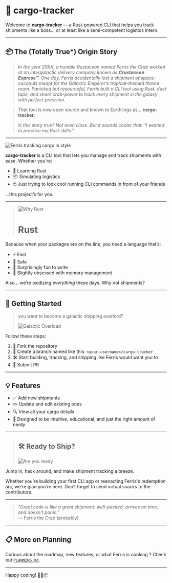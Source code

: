 # 🚚 cargo-tracker

Welcome to **cargo-tracker** — a Rust-powered CLI that helps you track shipments like a boss… or at least like a semi-competent logistics intern.

---

## 📦 The (Totally True*) Origin Story

> *In the year 20XX, a humble Rustacean named Ferris the Crab worked at an intergalactic delivery company known as **Crustacean Express™**. One day, Ferris accidentally lost a shipment of space-coconuts meant for the Galactic Emperor’s tropical-themed throne room. Panicked but resourceful, Ferris built a CLI tool using Rust, duct tape, and sheer crab-power to track every shipment in the galaxy with perfect precision.*

> That tool is now open source and known to Earthlings as... **cargo-tracker**.

> *Is this story true? Not even close. But it sounds cooler than “I wanted to practice my Rust skills.”*

---
![Ferris tracking cargo in style](https://media.giphy.com/media/v1.Y2lkPTc5MGI3NjExMjlyeDd2NGx6OTZrcDF0M2pzdjZodW5tcTJ3NDlhN3JvYjFjbmJxeSZlcD12MV9naWZzX3NlYXJjaCZjdD1n/0Vv0Ne2CnOClIExIuL/giphy.gif)

**cargo-tracker** is a CLI tool that lets you manage and track shipments with ease. Whether you're:

- 🌱 Learning Rust
- 📦 Simulating logistics
- 🤓 Just trying to look cool running CLI commands in front of your friends

…this project’s for you.

---
>
> ![Why Rust](https://media.giphy.com/media/v1.Y2lkPWVjZjA1ZTQ3YjcxNnZiMmZtcWp6Y2Q3NGRjOWZ1Z3dsa3lyZngzMm1mb3BrMTQ5MSZlcD12MV9naWZzX3NlYXJjaCZjdD1n/s142Kq18w5DCo/giphy.gif)
>
> # Rust

Because when your packages are on the line, you need a language that’s:

- ⚡ Fast  
- 🧠 Safe  
- 🧪 Surprisingly fun to write  
- 🍊 Slightly obsessed with memory management  

Also… we’re oxidizing *everything* these days. Why not shipments?

---

## 🚀 Getting Started

> you want to become a galactic shipping overlord?
>
> ![Galactic Overload](https://media4.giphy.com/media/v1.Y2lkPTc5MGI3NjExMDl0dXZ3bHZmbTVneTlwcW9zYnNsdjBlMnBhODl5MmU0OTZ2ZTM3YyZlcD12MV9pbnRlcm5hbF9naWZfYnlfaWQmY3Q9Zw/PGVnzm8Ti86x8H5b3j/giphy.gif)

Follow these steps:

1. 🍴 Fork the repository  
2. 🌱 Create a branch named like this: `<your-username>/cargo-tracker`  
3. 🛠️ Start building, tracking, and shipping like Ferris would want you to
4. 🔄 Submit PR

---

## 💡 Features

- ✅ Add new shipments
- ✏️ Update and edit existing ones
- 🔍 View all your cargo details
- 🧭 Designed to be intuitive, educational, and just the right amount of nerdy

---

> ## 🛠️ Ready to Ship?
>
> ![Are you ready](https://media.giphy.com/media/v1.Y2lkPTc5MGI3NjExNjc0aGo5Ymdoamw2ZTN5Ym5sbzk5Z2UzbW9wYmVzaXN1dHR6dnN6dCZlcD12MV9naWZzX3NlYXJjaCZjdD1n/xT39Db8zIOODTppk08/giphy.gif)
>

Jump in, hack around, and make shipment tracking a breeze.

Whether you're building your first CLI app or reenacting Ferris's redemption arc, we're glad you're here. Don’t forget to send virtual snacks to the contributors.

---

> *"Great code is like a great shipment: well-packed, arrives on time, and doesn’t panic."*  
> — Ferris the Crab (probably)

---

## 📋 More on Planning

Curious about the roadmap, new features, or what Ferris is cooking ? Check out [`PLANNING.md`](PLANNING.md).

---

Happy coding! 🚀🦀📦
